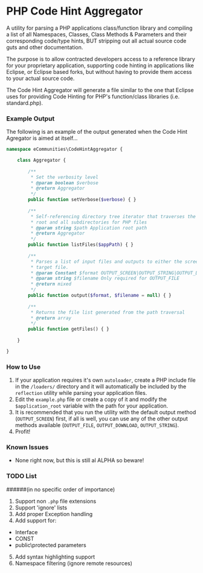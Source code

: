 # PHP Code Hint Aggregator

A utility for parsing a PHP applications class/function library and compiling a list of all Namespaces, Classes, Class Methods & Parameters and their corresponding code/type hints, BUT stripping out all actual source code guts and other documentation.  

The purpose is to allow contracted developers access to a reference library for your proprietary application, supporting code hinting in applications like Eclipse, or Eclipse based forks, but without having to provide them access to your actual source code.

The Code Hint Aggregator will generate a file similar to the one that Eclipse uses for providing Code Hinting for PHP's function/class libraries (i.e. standard.php).  

### Example Output

The following is an example of the output generated when the Code Hint Agregator is aimed at itself...

```php
namespace eCommunities\CodeHintAggregator { 

	class Aggregator { 
		
		/**
		 * Set the verbosity level
		 * @param boolean $verbose
		 * @return Aggregator
		 */
		public function setVerbose($verbose) { }
		
		/**
		 * Self-referencing directory tree iterator that traverses the application path
		 * root and all subdirectories for PHP files
		 * @param string $path Application root path
		 * @return Aggregator
		 */
		public function listFiles($appPath) { }
		
		/**
		 * Parses a list of input files and outputs to either the screen [default] or a
		 * target file.
		 * @param Constant $format OUTPUT_SCREEN|OUTPUT_STRING|OUTPUT_DOWNLOAD|OUTPUT_FILE
		 * @param string $filename Only required for OUTPUT_FILE
		 * @return mixed
		 */
		public function output($format, $filename = null) { }
		
		/**
		 * Returns the file list generated from the path traversal
		 * @return array
		 */
		public function getFiles() { }
		
	} 

}
```

### How to Use
1. If your application requires it's own `autoloader`, create a PHP include file in the `/loaders/` directory and it will automatically be included by the `reflection` utility while parsing your application files.
2. Edit the `example.php` file or create a copy of it and modify the `$application_root` variable with the path for your application.
3. It is recommended that you run the utility with the default output method (`OUTPUT_SCREEN`) first, if all is well, you can use any of the other output methods available (`OUTPUT_FILE`, `OUTPUT_DOWNLOAD`, `OUTPUT_STRING`).
4. Profit!

### Known Issues
- None right now, but this is still al ALPHA so beware!

### TODO List
######(in no specific order of importance)
1. Support non `.php` file extensions
2. Support 'ignore' lists
3. Add proper Exception handling
4. Add support for:
  - Interface
  - CONST
  - public\protected parameters
5. Add syntax highlighting support
6. Namespace filtering (ignore remote resources)
